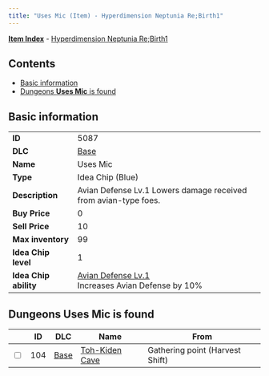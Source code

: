 ```yaml
---
title: "Uses Mic (Item) - Hyperdimension Neptunia Re;Birth1"
---
```


[**Item Index**](/neptunia/rb1/item/index.html) - [Hyperdimension Neptunia Re;Birth1](/neptunia/rb1)

## Contents

- [Basic information](#basic-information)
- [Dungeons **Uses Mic** is found](#dungeons-uses-mic-is-found)

## Basic information

|   |   |
| -- | -- |
| **ID** | 5087 |
| **DLC** | [Base](/neptunia/rb1/dlc/1-base.html) |
| **Name** | Uses Mic |
| **Type** | Idea Chip (Blue) |
| **Description** | Avian Defense Lv.1 Lowers damage received from avian-type foes. |
| **Buy Price** | 0 |
| **Sell Price** | 10 |
| **Max inventory** | 99 |
| **Idea Chip level** | 1 |
| **Idea Chip ability** | [Avian Defense Lv.1](/neptunia/rb1/ability/1-9586-avian-defense-lv-1.html)<br />Increases Avian Defense by 10% |

## Dungeons **Uses Mic** is found

|    | ID | DLC | Name | From |
| -- | -- | --- | ---- | ---- |
| <input type="checkbox" id="rb1-dungeon-1-104" class="trackbox" /> | 104 | [Base](/neptunia/rb1/dlc/1-base.html) | [Toh-Kiden Cave](/neptunia/rb1/dungeon/1-104-toh-kiden-cave.html) | Gathering point (Harvest Shift) |